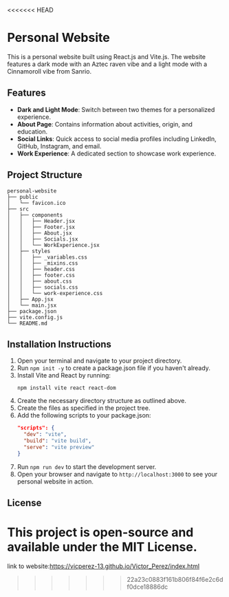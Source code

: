 <<<<<<< HEAD
# Personal Website

This is a personal website built using React.js and Vite.js. The website features a dark mode with an Aztec raven vibe and a light mode with a Cinnamoroll vibe from Sanrio. 

## Features

- **Dark and Light Mode**: Switch between two themes for a personalized experience.
- **About Page**: Contains information about activities, origin, and education.
- **Social Links**: Quick access to social media profiles including LinkedIn, GitHub, Instagram, and email.
- **Work Experience**: A dedicated section to showcase work experience.

## Project Structure

```
personal-website
├── public
│   └── favicon.ico
├── src
│   ├── components
│   │   ├── Header.jsx
│   │   ├── Footer.jsx
│   │   ├── About.jsx
│   │   ├── Socials.jsx
│   │   └── WorkExperience.jsx
│   ├── styles
│   │   ├── _variables.css
│   │   ├── _mixins.css
│   │   ├── header.css
│   │   ├── footer.css
│   │   ├── about.css
│   │   ├── socials.css
│   │   └── work-experience.css
│   ├── App.jsx
│   └── main.jsx
├── package.json
├── vite.config.js
└── README.md
```

## Installation Instructions

1. Open your terminal and navigate to your project directory.
2. Run `npm init -y` to create a package.json file if you haven't already.
3. Install Vite and React by running:
   ```
   npm install vite react react-dom
   ```
4. Create the necessary directory structure as outlined above.
5. Create the files as specified in the project tree.
6. Add the following scripts to your package.json:
   ```json
   "scripts": {
     "dev": "vite",
     "build": "vite build",
     "serve": "vite preview"
   }
   ```
7. Run `npm run dev` to start the development server.
8. Open your browser and navigate to `http://localhost:3000` to see your personal website in action.

## License

This project is open-source and available under the MIT License.
=======
link to website:https://vicperez-13.github.io/Victor_Perez/index.html
>>>>>>> 22a23c0883f161b806f84f6e2c6df0dce18886dc
